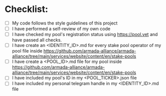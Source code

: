 
# Checklist:

- [ ] My code follows the style guidelines of this project
- [ ] I have performed a self-review of my own code
- [ ] I have checked my pool's registration status using https://pool.vet and have passed all checks.
- [ ] I have create an <IDENTITY_ID>.md for every stake pool operator of my pool file inside https://github.com/armada-alliance/armada-alliance/tree/main/services/website/content/en/stake-pools
- [ ] I have create a <POOL_ID>.md file for my pool inside https://github.com/armada-alliance/armada-alliance/tree/main/services/website/content/en/stake-pools
- [ ] I have included my pool's ID in my <POOL_TICKER>.json file
- [ ] I have included my personal telegram handle in my <IDENTITY_ID>.md file